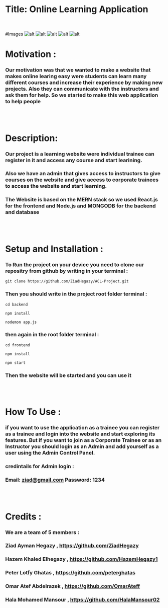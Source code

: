 # Title:  Online Learning Application

<br></br>
#Images
![alt](https://github.com/ZiadHegazy/Online-Learning-Application/blob/main/Screenshot%20(13).png?raw=true)
![alt](https://github.com/ZiadHegazy/Online-Learning-Application/blob/main/Screenshot%20(12).png?raw=true)
![alt](https://github.com/ZiadHegazy/Online-Learning-Application/blob/main/Screenshot%20(14).png?raw=true)
![alt](https://github.com/ZiadHegazy/Online-Learning-Application/blob/main/Screenshot%20(15).png?raw=true)
![alt](https://github.com/ZiadHegazy/Online-Learning-Application/blob/main/Screenshot%20(16).png?raw=true)
# Motivation :
### Our motivation was that we wanted to make a website that makes online learing easy were students can learn many different courses and increase their experience by making new projects. Also they can communicate with the instructors and ask them for help. So we started to make this web application to help people

<br></br>

# Description:

### Our project is a learning website were individual trainee can register in it and access any course and start learining. 
### Also we have an admin that gives access to instructors to give courses on the website and give access to corporate trainees to access the website and start learning.
### The Website is based on the MERN stack so we used React.js for the frontend and Node.js and MONGODB for the backend and database
<br></br>

# Setup and Installation :
### To Run the project on your device you need to clone our repositry from github by writing in your terminal :
 `git clone https://github.com/ZiadHegazy/ACL-Project.git`
### Then you should write in the project root folder terminal :
 `cd backend` 

 `npm install`

 `nodemon app.js`
### then again in the root folder terminal :
`cd frontend`

`npm install`

`npm start`

### Then the website will be started and you can use it

<br></br>

# How To Use :

### if you want to use the application as a trainee you can register as a trainee and login into the website and start exploring its features. But if you want to join as a Corporate Trainee or as an Instructor you should login as an Admin and add yourself as a user using the Admin Control Panel.
### credintails for Admin login : 
### Email: ziad@gmail.com  Password: 1234

<br></br>

# Credits :
### We are a team of 5 members :
### Ziad Ayman Hegazy ,  https://github.com/ZiadHegazy
### Hazem Khaled Elhegazy , https://github.com/HazemHegazy1
### Peter Lotfy Ghatas , https://github.com/peterghatas
### Omar Atef Abdelrazek , https://github.com/OmarAteff
### Hala Mohamed Mansour , https://github.com/HalaMansour02
